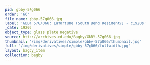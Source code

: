 ```yaml
---
pid: gbby-57g066
order: '66'
file_name: gbby-57g066.jpg
label: 'GBBY 57G/066: Lafortune (South Bend Resident?) - c1920s'
_date: 1920s
object_type: glass plate negative
source: http://archives.nd.edu/Bagby/GBBY-57g066.jpg
thumbnail: "/img/derivatives/simple/gbby-57g066/thumbnail.jpg"
full: "/img/derivatives/simple/gbby-57g066/fullwidth.jpg"
layout: bagby_item
collection: bagby
---
```

